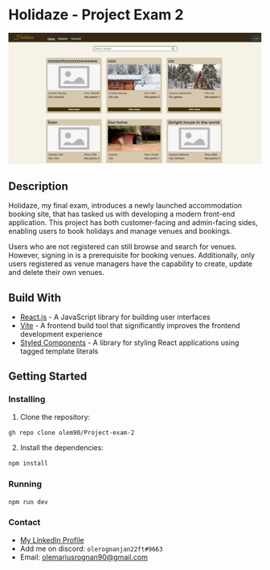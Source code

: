 # Holidaze - Project Exam 2

![project-image](/Holidaze-exam.png)

## Description
Holidaze, my final exam, introduces a newly launched accommodation
booking site, that has tasked us with developing a modern front-end
application. This project has both customer-facing and admin-facing
sides, enabling users to book holidays and manage venues and bookings.

Users who are not registered can still browse and search for venues.
However, signing in is a prerequisite for booking venues.
Additionally, only users registered as venue managers have the
capability to create, update and delete their own venues.

## Build With
- [React.js](https://reactjs.org/) - A JavaScript library for building user interfaces
- [Vite](https://vitejs.dev/) - A frontend build tool that significantly improves the frontend development experience
- [Styled Components](https://styled-components.com/) - A library for styling React applications using tagged template literals

## Getting Started
### Installing

1. Clone the repository:
```bash
gh repo clone olem90/Project-exam-2
```

2. Install the dependencies:
```bash
npm install
```

### Running
```bash
npm run dev
```

### Contact
- [My LinkedIn Profile](https://www.linkedin.com/in/ole-marius-sand%C3%B8-rognan-923202249/)
- Add me on discord: ```olerognanjan22ft#9663```
- Email: olemariusrognan90@gmail.com
